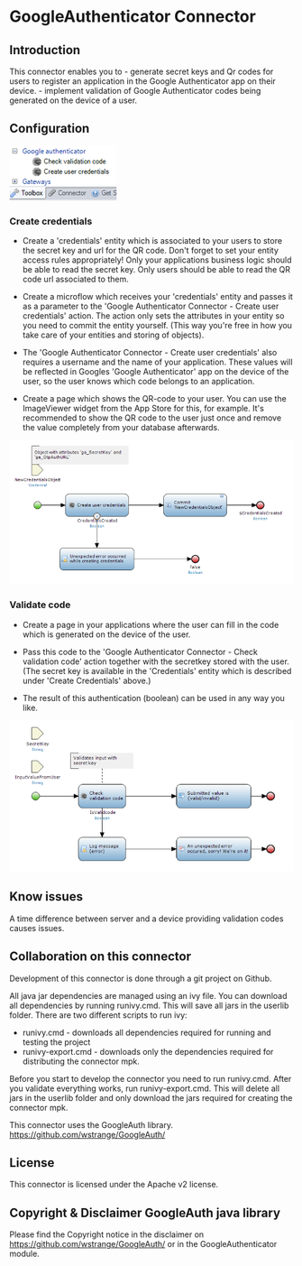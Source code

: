 # GoogleAuthenticator Connector
 
## Introduction

This connector enables you to 
	- generate secret keys and Qr codes for users to register an application in the Google Authenticator app on their device.
	- implement validation of Google Authenticator codes being generated on the device of a user.

## Configuration
 ![Available actions][3] 
 
### Create credentials
 
 - Create a 'credentials' entity which is associated to your users to store the secret key and url for the QR code. Don't forget to set your entity access rules appropriately! Only your applications business logic should be able to read the secret key. Only users should be able to read the QR code url associated to them. 

 - Create a microflow which receives your 'credentials' entity and passes it as a parameter to the 'Google Authenticator Connector - Create user credentials' action. The action only sets the attributes in your entity so you need to commit the entity yourself. (This way you're free in how you take care of your entities and storing of objects). 
 
 - The 'Google Authenticator Connector - Create user credentials' also requires a username and the name of your application. These values will be reflected in Googles 'Google Authenticator' app on the device of the user, so the user knows which code belongs to an application.
 
 - Create a page which shows the QR-code to your user. You can use the ImageViewer widget from the App Store for this, for example. It's recommended to show the QR code to the user just once and remove the value completely from your database afterwards.
  
![Create credentials][1]

### Validate code

- Create a page in your applications where the user can fill in the code which is generated on the device of the user. 

- Pass this code to the 'Google Authenticator Connector - Check validation code' action together with the secretkey stored with the user. (The secret key is available in the 'Credentials' entity which is described under 'Create Credentials' above.)

- The result of this authentication (boolean) can be used in any way you like.

![Validate code][2]

## Know issues
A time difference between server and a device providing validation codes causes issues.

## Collaboration on this connector

Development of this connector is done through a git project on Github.

All java jar dependencies are managed using an ivy file. You can download all
dependencies by running runivy.cmd. This will save all jars in the userlib folder. There are two different
scripts to run ivy:
* runivy.cmd - downloads all dependencies required for running and testing the project
* runivy-export.cmd - downloads only the dependencies required for distributing the connector mpk.

Before you start to develop the connector you need to run runivy.cmd. After you validate everything works, run runivy-export.cmd.
This will delete all jars in the userlib folder and only download the jars required for creating the connector mpk.


This connector uses the GoogleAuth library. https://github.com/wstrange/GoogleAuth/

## License

This connector is licensed under the Apache v2 license.

## Copyright & Disclaimer GoogleAuth java library
Please find the Copyright notice in the disclaimer on https://github.com/wstrange/GoogleAuth/ or in the GoogleAuthenticator module.

  [1]: https://raw.githubusercontent.com/RoelandSalij/GoogleAuthenticator/master/docs/images/CreateCredentials.PNG
  [2]: https://raw.githubusercontent.com/RoelandSalij/GoogleAuthenticator/master/docs/images/ValidateUserInput.PNG
  [3]: https://raw.githubusercontent.com/RoelandSalij/GoogleAuthenticator/master/docs/images/Actions.PNG
